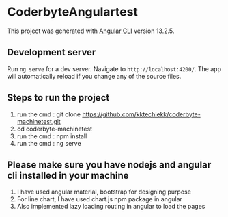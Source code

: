 # CoderbyteAngulartest

This project was generated with [Angular CLI](https://github.com/angular/angular-cli) version 13.2.5.

## Development server

Run `ng serve` for a dev server. Navigate to `http://localhost:4200/`. The app will automatically reload if you change any of the source files.

## Steps to run the project

1. run the cmd : git clone https://github.com/kktechiekk/coderbyte-machinetest.git    
2. cd coderbyte-machinetest
3. run the cmd : npm install 
4. run the cmd : ng serve

## Please make sure you have nodejs and angular cli installed in your machine

1. I have used angular material, bootstrap for designing purpose
2. For line chart, I have used chart.js npm package in angular
3. Also implemented lazy loading routing in angular to load the pages
